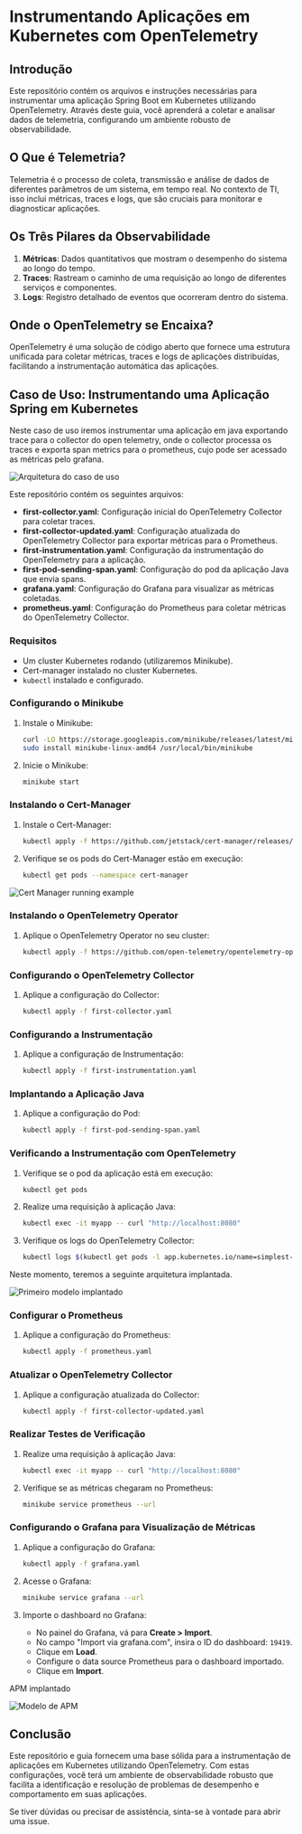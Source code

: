 # Instrumentando Aplicações em Kubernetes com OpenTelemetry

## Introdução

Este repositório contém os arquivos e instruções necessárias para instrumentar uma aplicação Spring Boot em Kubernetes utilizando OpenTelemetry. Através deste guia, você aprenderá a coletar e analisar dados de telemetria, configurando um ambiente robusto de observabilidade.

## O Que é Telemetria?

Telemetria é o processo de coleta, transmissão e análise de dados de diferentes parâmetros de um sistema, em tempo real. No contexto de TI, isso inclui métricas, traces e logs, que são cruciais para monitorar e diagnosticar aplicações.

## Os Três Pilares da Observabilidade

1. **Métricas**: Dados quantitativos que mostram o desempenho do sistema ao longo do tempo.
2. **Traces**: Rastream o caminho de uma requisição ao longo de diferentes serviços e componentes.
3. **Logs**: Registro detalhado de eventos que ocorreram dentro do sistema.

## Onde o OpenTelemetry se Encaixa?

OpenTelemetry é uma solução de código aberto que fornece uma estrutura unificada para coletar métricas, traces e logs de aplicações distribuídas, facilitando a instrumentação automática das aplicações.

## Caso de Uso: Instrumentando uma Aplicação Spring em Kubernetes

Neste caso de uso iremos instrumentar uma aplicação em java exportando trace para o collector do open telemetry, onde o collector processa os traces e exporta span metrics para o prometheus, cujo pode ser acessado as métricas pelo grafana.

![Arquitetura do caso de uso](./final-arch.png)

Este repositório contém os seguintes arquivos:

- **first-collector.yaml**: Configuração inicial do OpenTelemetry Collector para coletar traces.
- **first-collector-updated.yaml**: Configuração atualizada do OpenTelemetry Collector para exportar métricas para o Prometheus.
- **first-instrumentation.yaml**: Configuração da instrumentação do OpenTelemetry para a aplicação.
- **first-pod-sending-span.yaml**: Configuração do pod da aplicação Java que envia spans.
- **grafana.yaml**: Configuração do Grafana para visualizar as métricas coletadas.
- **prometheus.yaml**: Configuração do Prometheus para coletar métricas do OpenTelemetry Collector.


### Requisitos

- Um cluster Kubernetes rodando (utilizaremos Minikube).
- Cert-manager instalado no cluster Kubernetes.
- `kubectl` instalado e configurado.

### Configurando o Minikube

1. Instale o Minikube:
    ```bash
    curl -LO https://storage.googleapis.com/minikube/releases/latest/minikube-linux-amd64
    sudo install minikube-linux-amd64 /usr/local/bin/minikube
    ```

2. Inicie o Minikube:
    ```bash
    minikube start
    ```

### Instalando o Cert-Manager

1. Instale o Cert-Manager:
    ```bash
    kubectl apply -f https://github.com/jetstack/cert-manager/releases/download/v1.7.1/cert-manager.yaml
    ```

2. Verifique se os pods do Cert-Manager estão em execução:
    ```bash
    kubectl get pods --namespace cert-manager
    ```
![Cert Manager running example](./check-cert-manager-running.png)

### Instalando o OpenTelemetry Operator

1. Aplique o OpenTelemetry Operator no seu cluster:
    ```bash
    kubectl apply -f https://github.com/open-telemetry/opentelemetry-operator/releases/latest/download/opentelemetry-operator.yaml
    ```

### Configurando o OpenTelemetry Collector

1. Aplique a configuração do Collector:
    ```bash
    kubectl apply -f first-collector.yaml
    ```

### Configurando a Instrumentação

1. Aplique a configuração de Instrumentação:
    ```bash
    kubectl apply -f first-instrumentation.yaml
    ```

### Implantando a Aplicação Java

1. Aplique a configuração do Pod:
    ```bash
    kubectl apply -f first-pod-sending-span.yaml
    ```

### Verificando a Instrumentação com OpenTelemetry

1. Verifique se o pod da aplicação está em execução:
    ```bash
    kubectl get pods
    ```

2. Realize uma requisição à aplicação Java:
    ```bash
    kubectl exec -it myapp -- curl "http://localhost:8080"
    ```

3. Verifique os logs do OpenTelemetry Collector:
    ```bash
    kubectl logs $(kubectl get pods -l app.kubernetes.io/name=simplest-collector -o jsonpath="{.items[0].metadata.name}")
    ```
Neste momento, teremos a seguinte arquitetura implantada.

![Primeiro modelo implantado](./first-arch.png)

### Configurar o Prometheus

1. Aplique a configuração do Prometheus:
    ```bash
    kubectl apply -f prometheus.yaml
    ```

### Atualizar o OpenTelemetry Collector

1. Aplique a configuração atualizada do Collector:
    ```bash
    kubectl apply -f first-collector-updated.yaml
    ```

### Realizar Testes de Verificação

1. Realize uma requisição à aplicação Java:
    ```bash
    kubectl exec -it myapp -- curl "http://localhost:8080"
    ```

2. Verifique se as métricas chegaram no Prometheus:
    ```bash
    minikube service prometheus --url
    ```

### Configurando o Grafana para Visualização de Métricas

1. Aplique a configuração do Grafana:
    ```bash
    kubectl apply -f grafana.yaml
    ```

2. Acesse o Grafana:
    ```bash
    minikube service grafana --url
    ```

3. Importe o dashboard no Grafana:
    - No painel do Grafana, vá para **Create > Import**.
    - No campo "Import via grafana.com", insira o ID do dashboard: `19419`.
    - Clique em **Load**.
    - Configure o data source Prometheus para o dashboard importado.
    - Clique em **Import**.


APM implantado

![Modelo de APM](./apm-final.png)


## Conclusão

Este repositório e guia fornecem uma base sólida para a instrumentação de aplicações em Kubernetes utilizando OpenTelemetry. Com estas configurações, você terá um ambiente de observabilidade robusto que facilita a identificação e resolução de problemas de desempenho e comportamento em suas aplicações.

Se tiver dúvidas ou precisar de assistência, sinta-se à vontade para abrir uma issue.
